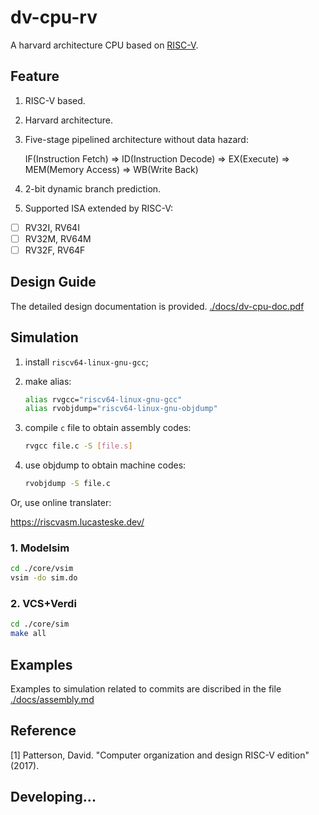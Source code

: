 # dv-cpu-rv

A harvard architecture CPU based on [RISC-V](https://riscv.org/technical/specifications/).

## Feature

1. RISC-V based.

2. Harvard architecture.

3. Five-stage pipelined architecture without data hazard:

   IF(Instruction Fetch) => ID(Instruction Decode) => EX(Execute) => MEM(Memory Access) => WB(Write Back)

4. 2-bit dynamic branch prediction.

5. Supported ISA extended by RISC-V:

- [ ] RV32I, RV64I
- [ ] RV32M, RV64M
- [ ] RV32F, RV64F

## Design Guide

The detailed design documentation is provided. [./docs/dv-cpu-doc.pdf](https://github.com/devindang/dv-cpu-rv/blob/main/docs/assembly.md)

## Simulation

1. install `riscv64-linux-gnu-gcc`;

2. make alias:

   ```sh
   alias rvgcc="riscv64-linux-gnu-gcc"
   alias rvobjdump="riscv64-linux-gnu-objdump"
   ```

3. compile `c` file to obtain assembly codes:

   ```sh
   rvgcc file.c -S [file.s]
   ```

4. use objdump to obtain machine codes:

   ```sh
   rvobjdump -S file.c
   ```

Or, use online translater:

https://riscvasm.lucasteske.dev/

### 1. Modelsim

```sh
cd ./core/vsim
vsim -do sim.do
```

### 2. VCS+Verdi

```sh
cd ./core/sim
make all
```

## Examples

Examples to simulation related to commits are discribed in the file [./docs/assembly.md](https://github.com/devindang/dv-cpu-rv/blob/main/docs/assembly.md)

## Reference

[1] Patterson, David. "Computer organization and design RISC-V edition" (2017).

## Developing...
